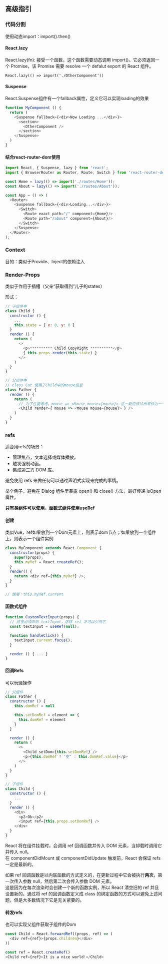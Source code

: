 ## 高级指引

### 代码分割

使用动态import：import().then()

#### React.lazy

React.lazy(fn): 接受一个函数，这个函数需要动态调用 import()。它必须返回一个 Promise，该 Promise 需要 resolve 一个 defalut export 的 React 组件。

`React.lazy(() => import('./OtherComponent'))`

#### Suspense

React.Suspense组件有一个fallback属性，定义它可以实现loading的效果

```js
function MyComponent () {
  return (
    <Suspense fallback={<div>Now Loading ...</div>}>
      <section>
        <OtherComponent />
      </section>
    </Suspense>
  )
}
```

#### 结合react-router-dom使用

```js
import React, { Suspense, lazy } from 'react';
import { BrowserRouter as Router, Route, Switch } from 'react-router-dom';

const Home = lazy(() => import('./routes/Home'));
const About = lazy(() => import('./routes/About'));

const App = () => (
  <Router>
    <Suspense fallback={<div>Loading...</div>}>
      <Switch>
        <Route exact path="/" component={Home}/>
        <Route path="/about" component={About}/>
      </Switch>
    </Suspense>
  </Router>
);
```

### Context

目的：类似于Provide、Inject的依赖注入

### Render-Props

类似于作用于插槽（父亲“获取得到”儿子的states）

形式：

```js
// 子组件中
class Child {
  constructor () {
    ...
    this.state = { x: 0, y: 0 }
  }
  render () {
    return (
      <>
        <p>********** Child CopyRight **********</p>
        { this.props.render(this.state) }
      </>
    )
  }
}

// 父组件中
// class Cat 使用了Child中的mouse信息
class Father {
  render () {
    return (
      // 为了性能考虑，mouse => <Mouse mouse={mouse}> 这一截应该拎出来作为一个单独函数
      <Child render={ mouse => <Mouse mouse={mouse}> } />
    )
  }
}
```

### refs

适合用refs的场景：
* 管理焦点，文本选择或媒体播放。
* 触发强制动画。
* 集成第三方 DOM 库。

避免使用 refs 来做任何可以通过声明式实现来完成的事情。

举个例子，避免在 Dialog 组件里暴露 open() 和 close() 方法，最好传递 isOpen 属性。

**只有类组件可以使用，函数式组件使用useRef**

#### 创建

类似Vue，ref如果放到一个Dom元素上，则表示dom节点；如果放到一个组件上，则表示一个组件实例

```js
class MyComponent extends React.Component {
  constructor(props) {
    super(props);
    this.myRef = React.createRef();
  }
  render() {
    return <div ref={this.myRef} />;
  }
}

// 使用：this.myRef.current
```

#### 函数式组件

```js
function CustomTextInput(props) {
  // 这里必须声明 textInput，这样 ref 才可以引用它
  const textInput = useRef(null);

  function handleClick() {
    textInput.current.focus();
  }

  render () { ... }
}
```

#### 回调Refs

可以玩骚操作

```js
// 父组件
class Father {
  constructor () {
    this.domRef = null

    this.setDomRef = element => {
      this.domRef = element
    }
  }

  render () {
    return (
      <>
        <Child setDom={this.setDomRef} />
        <p>{this.domRef ? '空' : this.domRef.value}</p>
      </>
    )
  }
}

// 子组件
class Child {
  constructor () {
    ...
  }
  render () {
    <div>
      <p2>Ok</p2>
      <input ref={this.props.setDomRef} />
    </div>
  }
}
```

React 将在组件挂载时，会调用 ref 回调函数并传入 DOM 元素，当卸载时调用它并传入 null。  
在 componentDidMount 或 componentDidUpdate 触发前，React 会保证 refs 一定是最新的。

如果 ref 回调函数是以内联函数的方式定义的，在更新过程中它会被执行**两次**，第一次传入参数 null，然后第二次会传入参数 DOM 元素。  
这是因为在每次渲染时会创建一个新的函数实例，所以 React 清空旧的 ref 并且设置新的。通过将 ref 的回调函数定义成 class 的绑定函数的方式可以避免上述问题，但是大多数情况下它是无关紧要的。

#### 转发refs

也可以实现父组件获取子组件的Dom

```js
const Child = React.forwardRef((props, ref) => (
  <div ref={ref}>{props.children}</div>
))

const ref = React.createRef()
<Child ref={ref}>It is a nice world!</Child>
```




